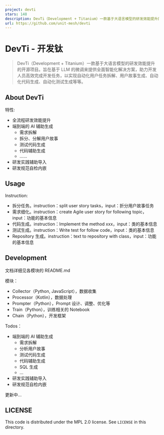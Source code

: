 ```yaml
---
project: devti
stars: 148
description: DevTi（Development + Titanium）一款基于大语言模型的研发效能提升的开源项目。旨在基于 LLM 的微调来提供全面智能化解决方案，助力开发人员高效完成开发任务，以实现自动化用户任务拆解、用户故事生成、自动化代码生成、自动化测试生成等等。
url: https://github.com/unit-mesh/devti
---
```


DevTi - 开发钛
===========

> DevTi（Development + Titanium）一款基于大语言模型的研发效能提升的开源项目。旨在基于 LLM 的微调来提供全面智能化解决方案，助力开发人员高效完成开发任务，以实现自动化用户任务拆解、用户故事生成、自动化代码生成、自动化测试生成等等。

About DevTi
-----------

特性:

-   全流程研发效能提升
-   端到端的 AI 辅助生成
    -   需求拆解
    -   拆分、分解用户故事
    -   测试代码生成
    -   代码辅助生成
    -   ……
-   研发实践辅助导入
-   研发规范自检内嵌

Usage
-----

Instruction:

-   拆分任务。instruction：split user story tasks，input：折分用户故事任务
-   需求细化。instruction：create Agile user story for following topic，input：功能的基本信息
-   代码生成。instruction：Implement the method xxx，input：类的基本信息
-   测试生成。instruction：Write test for follow code，input：类的基本信息
-   Repository 生成。instruction：text to repository with class，input：功能的基本信息

Development
-----------

文档详细见各模块的 README.md

模块：

-   Collector（Python, JavaScript），数据收集
-   Processor（Kotlin），数据处理
-   Prompter（Python），Prompt 设计、调整、优化等
-   Train（Python），训练相关的 Notebook
-   Chain（Python），开发框架

Todos：

-   端到端的 AI 辅助生成
    -   需求拆解
    -   分析用户故事
    -   测试代码生成
    -   代码辅助生成
    -   SQL 生成
    -   ...
-   研发实践辅助导入
-   研发规范自检内嵌

更新中...

LICENSE
-------

This code is distributed under the MPL 2.0 license. See `LICENSE` in this directory.
